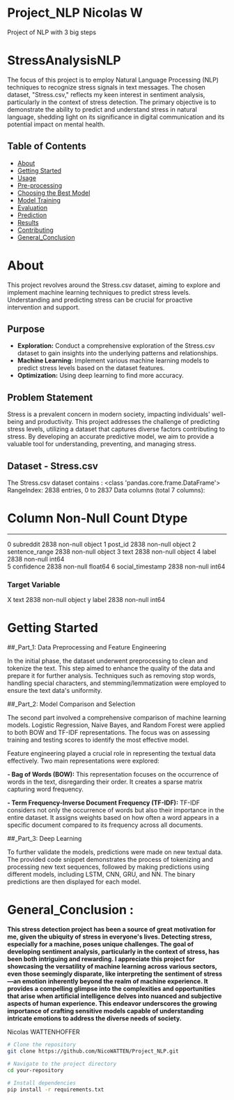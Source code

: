 # Project_NLP Nicolas W
Project of NLP with 3 big steps
# StressAnalysisNLP

The focus of this project is to employ Natural Language Processing (NLP) techniques to recognize stress signals in text messages. 
The chosen dataset, "Stress.csv," reflects my keen interest in sentiment analysis, particularly in the context of stress detection. 
The primary objective is to demonstrate the ability to predict and understand stress in natural language, shedding light on its significance in digital communication and its potential impact on mental health.

## Table of Contents

- [About](#about)
- [Getting Started](#getting-started)
- [Usage](#usage)
- [Pre-processing](##_Part_1)
- [Choosing the Best Model](##_Part_2)
- [Model Training](##_Part_3)
- [Evaluation](#evaluation)
- [Prediction](#prediction)
- [Results](#results)
- [Contributing](#contributing)
- [General_Conclusion](#General_Conclusion)

# About

This project revolves around the Stress.csv dataset, aiming to explore and implement machine learning techniques to predict stress levels. Understanding and predicting stress can be crucial for proactive intervention and support. 

## Purpose

- **Exploration:** Conduct a comprehensive exploration of the Stress.csv dataset to gain insights into the underlying patterns and relationships.
- **Machine Learning:** Implement various machine learning models to predict stress levels based on the dataset features.
- **Optimization:** Using deep learning to find more accuracy.

## Problem Statement

Stress is a prevalent concern in modern society, impacting individuals' well-being and productivity. This project addresses the challenge of predicting stress levels, utilizing a dataset that captures diverse factors contributing to stress. By developing an accurate predictive model, we aim to provide a valuable tool for understanding, preventing, and managing stress.

## Dataset - Stress.csv

The Stress.csv dataset contains :  <class 'pandas.core.frame.DataFrame'>
RangeIndex: 2838 entries, 0 to 2837
Data columns (total 7 columns):
 #   Column            Non-Null Count  Dtype  
---  ------            --------------  -----  
 0   subreddit         2838 non-null   object 
 1   post_id           2838 non-null   object 
 2   sentence_range    2838 non-null   object 
 3   text              2838 non-null   object 
 4   label             2838 non-null   int64  
 5   confidence        2838 non-null   float64
 6   social_timestamp  2838 non-null   int64  


### Target Variable

 X   text              2838 non-null   object 
 y   label             2838 non-null   int64 



# Getting Started

##_Part_1: Data Preprocessing and Feature Engineering

In the initial phase, the dataset underwent preprocessing to clean and tokenize the text. This step aimed to enhance the quality of the data and prepare it for further analysis. Techniques such as removing stop words, handling special characters, and stemming/lemmatization were employed to ensure the text data's uniformity.


##_Part_2: Model Comparison and Selection

The second part involved a comprehensive comparison of machine learning models. Logistic Regression, Naive Bayes, and Random Forest were applied to both BOW and TF-IDF representations. The focus was on assessing training and testing scores to identify the most effective model.

Feature engineering played a crucial role in representing the textual data effectively. Two main representations were explored:

  **- Bag of Words (BOW):** This representation focuses on the occurrence of words in the text, disregarding their order. It creates a sparse matrix capturing word frequency.

  **- Term Frequency-Inverse Document Frequency (TF-IDF):** TF-IDF considers not only the occurrence of words but also their importance in the entire dataset. It assigns weights based on how often a word appears in a specific document compared to its frequency across all documents.

##_Part_3: Deep Learning

To further validate the models, predictions were made on new textual data. The provided code snippet demonstrates the process of tokenizing and processing new text sequences, followed by making predictions using different models, including LSTM, CNN, GRU, and NN. The binary predictions are then displayed for each model.


# General_Conclusion : 
**This stress detection project has been a source of great motivation for me, given the ubiquity of stress in everyone's lives. Detecting stress, especially for a machine, poses unique challenges. The goal of developing sentiment analysis, particularly in the context of stress, has been both intriguing and rewarding. I appreciate this project for showcasing the versatility of machine learning across various sectors, even those seemingly disparate, like interpreting the sentiment of stress—an emotion inherently beyond the realm of machine experience. It provides a compelling glimpse into the complexities and opportunities that arise when artificial intelligence delves into nuanced and subjective aspects of human experience. This endeavor underscores the growing importance of crafting sensitive models capable of understanding intricate emotions to address the diverse needs of society.**

Nicolas WATTENHOFFER
```bash
# Clone the repository
git clone https://github.com/NicoWATTEN/Project_NLP.git

# Navigate to the project directory
cd your-repository

# Install dependencies
pip install -r requirements.txt
